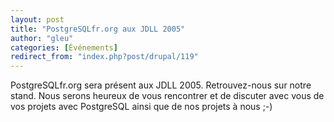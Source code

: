 ```yaml
---
layout: post
title: "PostgreSQLfr.org aux JDLL 2005"
author: "gleu"
categories: [Événements]
redirect_from: "index.php?post/drupal/119"
---
```





<!--more-->


<p>

PostgreSQLfr.org sera présent aux JDLL 2005. Retrouvez-nous sur notre stand. Nous serons heureux de vous rencontrer et de discuter avec vous de vos projets avec PostgreSQL ainsi que de nos projets à nous ;-)</p>